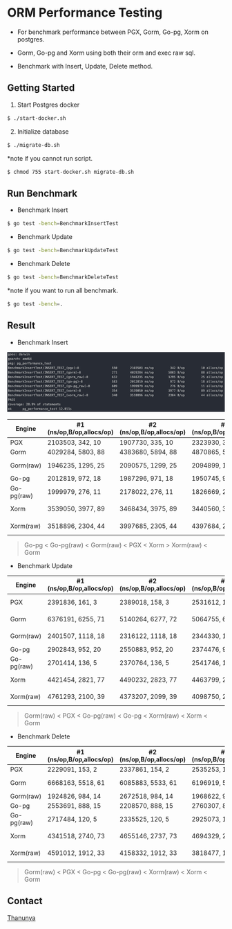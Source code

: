 # ORM Performance Testing

- For benchmark performance between PGX, Gorm, Go-pg, Xorm on postgres.

- Gorm, Go-pg and Xorm using both their orm and exec raw sql.

- Benchmark with Insert, Update, Delete method.

## Getting Started

1. Start Postgres docker

```bash
$ ./start-docker.sh
```

2. Initialize database

```bash
$ ./migrate-db.sh
```

\*note if you cannot run script.

```bash
$ chmod 755 start-docker.sh migrate-db.sh
```

## Run Benchmark

- Benchmark Insert

```bash
$ go test -bench=BenchmarkInsertTest
```

- Benchmark Update

```bash
$ go test -bench=BenchmarkUpdateTest
```

- Benchmark Delete

```bash
$ go test -bench=BenchmarkDeleteTest
```

\*note if you want to run all benchmark.

```bash
$ go test -bench=.
```

## Result

- Benchmark Insert

![plot](./img/insert.jpg)

| Engine     | #1 (ns/op,B/op,allocs/op) | #2 (ns/op,B/op,allocs/op) | #3 (ns/op,B/op,allocs/op) | #avg (ns/op,B/op,allocs/op) |
| ---------- | ------------------------- | ------------------------- | ------------------------- | --------------------------- |
| PGX        | 2103503, 342, 10          | 1907730, 335, 10          | 2323930, 326, 10          | 2111721, 334, 10            |
| Gorm       | 4029284, 5803, 88         | 4383680, 5894, 88         | 4870865, 5820, 88         | 4427943, 5839, 88           |
| Gorm(raw)  | 1946235, 1295, 25         | 2090575, 1299, 25         | 2094899, 1311, 25         | 2043903, 1301.67, 25        |
| Go-pg      | 2012819, 972, 18          | 1987296, 971, 18          | 1950745, 971, 18          | 1983620, 97.33, 18          |
| Go-pg(raw) | 1999979, 276, 11          | 2178022, 276, 11          | 1826669, 275, 11          | 2001556.67, 275.67, 11      |
| Xorm       | 3539050, 3977, 89         | 3468434, 3975, 89         | 3440560, 3975, 89         | 3482681.33, 3975.67, 89     |
| Xorm(raw)  | 3518896, 2304, 44         | 3997685, 2305, 44         | 4397684, 2306, 44         | 3971421.67, 2305, 44        |

> Go-pg < Go-pg(raw) < Gorm(raw) < PGX < Xorm > Xorm(raw) < Gorm

- Benchmark Update

| Engine     | #1 (ns/op,B/op,allocs/op) | #2 (ns/op,B/op,allocs/op) | #3 (ns/op,B/op,allocs/op) | #avg (ns/op,B/op,allocs/op) |
| ---------- | ------------------------- | ------------------------- | ------------------------- | --------------------------- |
| PGX        | 2391836, 161, 3           | 2389018, 158, 3           | 2531612, 159, 3           | 2437488.67, 159.33, 3       |
| Gorm       | 6376191, 6255, 71         | 5140264, 6277, 72         | 5064755, 6309, 71         | 5527070, 6280.33, 71.33     |
| Gorm(raw)  | 2401507, 1118, 18         | 2316122, 1118, 18         | 2344330, 1119, 18         | 2353986.33, 1118.33, 18     |
| Go-pg      | 2902843, 952, 20          | 2550883, 952, 20          | 2374476, 952, 20          | 2609400.67, 952, 20         |
| Go-pg(raw) | 2701414, 136, 5           | 2370764, 136, 5           | 2541746, 136, 5           | 2537974.67, 136, 5          |
| Xorm       | 4421454, 2821, 77         | 4490232, 2823, 77         | 4463799, 2821, 77         | 4458495, 2821.67, 77        |
| Xorm(raw)  | 4761293, 2100, 39         | 4373207, 2099, 39         | 4098750, 2099, 39         | 4411083.33, 2099.33, 39     |

> Gorm(raw) < PGX < Go-pg(raw) < Go-pg < Xorm(raw) < Xorm < Gorm

- Benchmark Delete

| Engine     | #1 (ns/op,B/op,allocs/op) | #2 (ns/op,B/op,allocs/op) | #3 (ns/op,B/op,allocs/op) | #avg (ns/op,B/op,allocs/op) |
| ---------- | ------------------------- | ------------------------- | ------------------------- | --------------------------- |
| PGX        | 2229091, 153, 2           | 2337861, 154, 2           | 2535253, 152, 2           | 2367401.67, 153, 2          |
| Gorm       | 6668163, 5518, 61         | 6085883, 5533, 61         | 6196919, 5496, 61         | 6316988.33, 5515.67, 61     |
| Gorm(raw)  | 1924826, 984, 14          | 2672518, 984, 14          | 1968622, 975, 14          | 2188655.33, 981, 14         |
| Go-pg      | 2553691, 888, 15          | 2208570, 888, 15          | 2760307, 888, 15          | 2507522.67, 888, 15         |
| Go-pg(raw) | 2717484, 120, 5           | 2335525, 120, 5           | 2925073, 120, 5           | 2659360.67, 120, 5          |
| Xorm       | 4341518, 2740, 73         | 4655146, 2737, 73         | 4694329, 2737, 73         | 4563664.33, 2738, 73        |
| Xorm(raw)  | 4591012, 1912, 33         | 4158332, 1912, 33         | 3818477, 1912, 33         | 4189273.67, 1912, 33        |

> Gorm(raw) < PGX < Go-pg < Go-pg(raw) < Xorm(raw) < Xorm < Gorm

## Contact

[Thanunya](mailto:b.beemmps@gmail.com)

